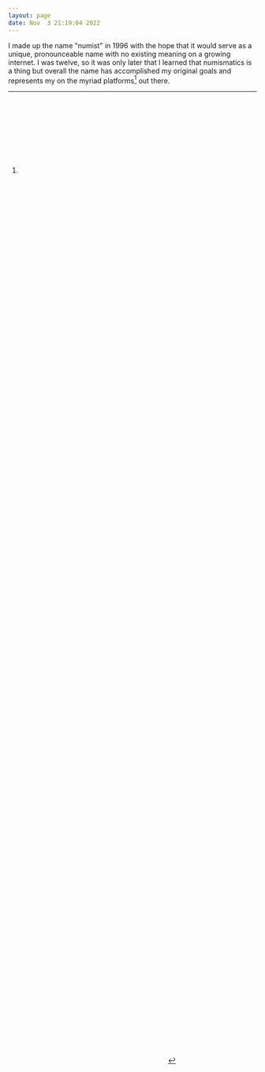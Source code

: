 ```yaml
---
layout: page
date: Nov  3 21:19:04 2022
---
```


I made up the name "numist" in 1996 with the hope that it would serve as a unique, pronounceable name with no existing meaning on a growing internet. I was twelve, so it was only later that I learned that numismatics is a thing but overall the name has accomplished my original goals and represents my on the myriad platforms[^socials] out there.

[^socials]: <a style="background-image: none; padding: 0;" title="GitHub" href="https://github.com/numist"><svg class="social-svg-icon"><use xlink:href="{{ '/assets/img/icons.svg#github' | relative_url }}"></use></svg></a> <a style="background-image: none; padding: 0;" title="Strava" href="https://www.strava.com/athletes/5424"><svg class="social-svg-icon"><use xlink:href="{{ '/assets/img/icons.svg#strava' | relative_url }}"></use></svg></a> <a style="background-image: none; padding: 0;" title="Reddit" href="https://reddit.com/u/numist"><svg class="social-svg-icon"><use xlink:href="{{ '/assets/img/icons.svg#reddit' | relative_url }}"></use></svg></a> <a style="background-image: none; padding: 0;" title="Discord" href="https://www.discord.com/users/377161608998158336"><svg class="social-svg-icon"><use xlink:href="{{ '/assets/img/icons.svg#discord' | relative_url }}"></use></svg></a> <!--<a style="background-image: none; padding: 0;" title="Mastodon" href="https://…/@…"><svg class="social-svg-icon"><use xlink:href="{{ '/assets/img/icons.svg#mastodon' | relative_url }}"></use></svg></a>--> <a style="background-image: none; padding: 0;" title="Twitter" href="https://www.twitter.com/numist"><svg class="social-svg-icon"><use xlink:href="{{ '/assets/img/icons.svg#twitter' | relative_url }}"></use></svg></a> <a style="background-image: none; padding: 0;" title="Facebook" href="https://www.facebook.com/numist"><svg class="social-svg-icon"><use xlink:href="{{ '/assets/img/icons.svg#facebook' | relative_url }}"></use></svg></a> <a style="background-image: none; padding: 0;" title="Twitch" href="https://www.twitch.tv/numist"><svg class="social-svg-icon"><use xlink:href="{{ '/assets/img/icons.svg#twitch' | relative_url }}"></use></svg></a> <a style="background-image: none; padding: 0;" title="Steam" href="https://steamcommunity.com/id/numist"><svg class="social-svg-icon"><use xlink:href="{{ '/assets/img/icons.svg#steam' | relative_url }}"></use></svg></a> <a style="background-image: none; padding: 0;" title="Instagram" href="https://instagram.com/numist"><svg class="social-svg-icon"><use xlink:href="{{ '/assets/img/icons.svg#instagram' | relative_url }}"></use></svg></a> <a style="background-image: none; padding: 0;" title="LinkedIn" href="https://www.linkedin.com/in/numist"><svg class="social-svg-icon"><use xlink:href="{{ '/assets/img/icons.svg#linkedin' | relative_url }}"></use></svg></a> <a style="background-image: none; padding: 0;" title="YouTube" href="https://youtube.com/@numist"><svg class="social-svg-icon"><use xlink:href="{{ '/assets/img/icons.svg#youtube' | relative_url }}"></use></svg></a> <a style="background-image: none; padding: 0;" title="Stack Overflow" href="https://stackoverflow.com/users/2002206/numist"><svg class="social-svg-icon"><use xlink:href="{{ '/assets/img/icons.svg#stackoverflow' | relative_url }}"></use></svg></a> <a style="background-image: none; padding: 0;" title="Flickr" href="https://www.flickr.com/photos/numist"><svg class="social-svg-icon"><use xlink:href="{{ '/assets/img/icons.svg#flickr' | relative_url }}"></use></svg></a>

